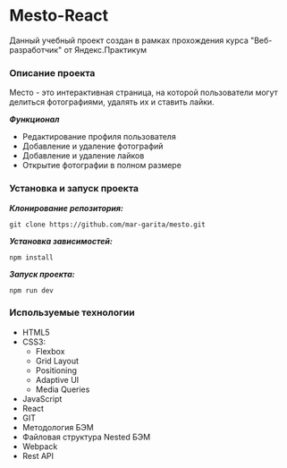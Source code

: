 # Mesto-React

Данный учебный проект создан в рамках прохождения курса "Веб-разработчик" от Яндекс.Практикум

### Описание проекта

Место - это интерактивная страница, на которой пользователи могут делиться фотографиями, удалять их и ставить лайки.

***Функционал***
* Редактирование профиля пользователя
* Добавление и удаление фотографий
* Добавление и удаление лайков
* Открытие фотографии в полном размере

### Установка и запуск проекта

***Клонирование репозитория:***
```shell
git clone https://github.com/mar-garita/mesto.git
```

***Установка зависимостей:***

```shell
npm install
```

***Запуск проекта:***

```shell
npm run dev
```

### Используемые технологии

* HTML5
* CSS3:
    + Flexbox
    + Grid Layout
    + Positioning
    + Adaptive UI
    + Media Queries
* JavaScript
* React
* GIT
* Методология БЭМ
* Файловая структура Nested БЭМ
* Webpack
* Rest API
